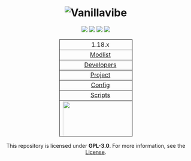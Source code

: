 <div align="center">

# ![Vanillavibe](https://user-images.githubusercontent.com/97899734/170998008-d68f9d8f-07e4-4a1e-8d8d-3b8db7c88af5.png)

[![](https://img.shields.io/badge/mod%20loader-fabric-yellow?style=flat-round)](https://fabricmc.net/)
[![](https://img.shields.io/static/v1?label=status&message=not-released&color=orange)](https://vanillavibe.website/)
[![](https://img.shields.io/static/v1?label=status&message=poor&color=pink)](https://vanillavibe.website/)
[![](https://img.shields.io/badge/License-GPLv3-blue.svg)](https://github.com/MCArchives/Vanillavibe/blob/main/1.18.X/Vanillavibe/LICENSE.md)

<table style="border-collapse: collapse; width: 38.843%; height: 260px;" border="1">
<tbody>
<tr style="height: 18px;">
<td style="width: 70%; height: 18px; text-align: center;">
<div align="center">1.18.x</div>
</td>
</tr>
<tr style="height: 18px;">
<td style="width: 70%; height: 18px; text-align: center;">
<div align="center"><a href="https://github.com/MCArchives/Vanillavibe/blob/main/1.18.X/Vanillavibe/MODPACK/MODLIST.md">Modlist</a>
</td>
</tr>
<tr style="height: 18px;">
<td style="width: 70%; height: 18px; text-align: center;">
<div align="center"><a href="https://github.com/MCArchives/Vanillavibe/blob/main/DEVELOPERS.md">Developers</a>
</td>
</tr>
<tr style="height: 18px;">
<td style="width: 70%; height: 18px; text-align: center;">
<div align="center"><a href="https://github.com/MCArchives/Vanillavibe">Project</a></td>
</td>
</tr>
<tr style="height: 18px;">
<td style="width: 70%; height: 18px; text-align: center;">
<div align="center"><a href="https://github.com/MCArchives/Vanillavibe/tree/main/1.18.X/Vanillavibe/MODPACK/config">Config</a>
</td>
</tr>
<tr style="height: 18px;">
<td style="width: 70%; height: 18px; text-align: center;">
<div align="center"><a href="https://github.com/MCArchives/Vanillavibe/tree/main/1.18.X/Vanillavibe/MODPACK/kubejs">Scripts</a>
</td>
</tr>
<tr style="height: 100px;">
<td style="width: 70%; height: 100px;"><a href="https://github.com/MCArchives/Vanillavibe/"><img style="display: block; margin-left: auto; margin-right: auto;" src="https://i.imgur.com/o0fSkHc.png" width="200" height="115"/>
</a></td>
</tr>
</tbody>
</table>
</div>
<div align="center">
   
This repository is licensed under **GPL-3.0**. For more information, see the [License](https://github.com/ModsforModpacks/Vanillavibe/blob/main/1.18.X/Vanillavibe/LICENSE.md).
</div>
